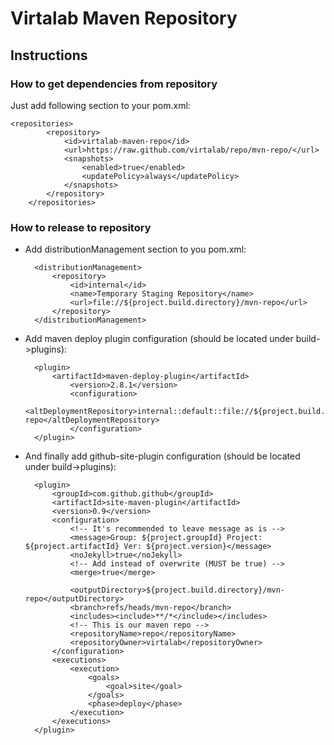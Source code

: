 # Virtalab Maven Repository

## Instructions

### How to get dependencies from repository
 
 Just add following section to your pom.xml:
 
    <repositories>
            <repository>
                <id>virtalab-maven-repo</id>
                <url>https://raw.github.com/virtalab/repo/mvn-repo/</url>
                <snapshots>
                    <enabled>true</enabled>
                    <updatePolicy>always</updatePolicy>
                </snapshots>
            </repository>
        </repositories>
         
        
### How to release to repository

* Add distributionManagement section to you pom.xml:
    
        <distributionManagement>
            <repository>
                <id>internal</id>
                <name>Temporary Staging Repository</name>
                <url>file://${project.build.directory}/mvn-repo</url>
            </repository>
        </distributionManagement>
        
* Add maven deploy plugin configuration (should be located under build->plugins):

        <plugin>
            <artifactId>maven-deploy-plugin</artifactId>
                <version>2.8.1</version>
                <configuration>
                    <altDeploymentRepository>internal::default::file://${project.build.directory}/mvn-repo</altDeploymentRepository>
                </configuration>
        </plugin>
                
* And finally add github-site-plugin configuration (should be located under build->plugins):

        <plugin>
            <groupId>com.github.github</groupId>
            <artifactId>site-maven-plugin</artifactId>
            <version>0.9</version>
            <configuration>
                <!-- It's recommended to leave message as is -->
                <message>Group: ${project.groupId} Project: ${project.artifactId} Ver: ${project.version}</message>
                <noJekyll>true</noJekyll>
                <!-- Add instead of overwrite (MUST be true) -->
                <merge>true</merge>
                
                <outputDirectory>${project.build.directory}/mvn-repo</outputDirectory>
                <branch>refs/heads/mvn-repo</branch>
                <includes><include>**/*</include></includes>
                <!-- This is our maven repo -->
                <repositoryName>repo</repositoryName>
                <repositoryOwner>virtalab</repositoryOwner>
            </configuration>
            <executions>
                <execution>
                    <goals>
                        <goal>site</goal>
                    </goals>
                    <phase>deploy</phase>
                </execution>
            </executions>
        </plugin>
                
                